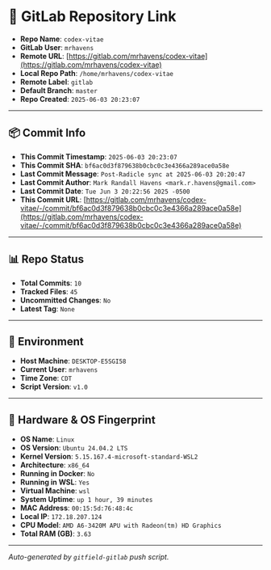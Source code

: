 # 🔗 GitLab Repository Link

- **Repo Name**: `codex-vitae`
- **GitLab User**: `mrhavens`
- **Remote URL**: [https://gitlab.com/mrhavens/codex-vitae](https://gitlab.com/mrhavens/codex-vitae)
- **Local Repo Path**: `/home/mrhavens/codex-vitae`
- **Remote Label**: `gitlab`
- **Default Branch**: `master`
- **Repo Created**: `2025-06-03 20:23:07`

---

## 📦 Commit Info

- **This Commit Timestamp**: `2025-06-03 20:23:07`
- **This Commit SHA**: `bf6ac0d3f879638b0cbc0c3e4366a289ace0a58e`
- **Last Commit Message**: `Post-Radicle sync at 2025-06-03 20:20:47`
- **Last Commit Author**: `Mark Randall Havens <mark.r.havens@gmail.com>`
- **Last Commit Date**: `Tue Jun 3 20:22:56 2025 -0500`
- **This Commit URL**: [https://gitlab.com/mrhavens/codex-vitae/-/commit/bf6ac0d3f879638b0cbc0c3e4366a289ace0a58e](https://gitlab.com/mrhavens/codex-vitae/-/commit/bf6ac0d3f879638b0cbc0c3e4366a289ace0a58e)

---

## 📊 Repo Status

- **Total Commits**: `10`
- **Tracked Files**: `45`
- **Uncommitted Changes**: `No`
- **Latest Tag**: `None`

---

## 🧽 Environment

- **Host Machine**: `DESKTOP-E5SGI58`
- **Current User**: `mrhavens`
- **Time Zone**: `CDT`
- **Script Version**: `v1.0`

---

## 🧬 Hardware & OS Fingerprint

- **OS Name**: `Linux`
- **OS Version**: `Ubuntu 24.04.2 LTS`
- **Kernel Version**: `5.15.167.4-microsoft-standard-WSL2`
- **Architecture**: `x86_64`
- **Running in Docker**: `No`
- **Running in WSL**: `Yes`
- **Virtual Machine**: `wsl`
- **System Uptime**: `up 1 hour, 39 minutes`
- **MAC Address**: `00:15:5d:76:48:4c`
- **Local IP**: `172.18.207.124`
- **CPU Model**: `AMD A6-3420M APU with Radeon(tm) HD Graphics`
- **Total RAM (GB)**: `3.63`

---

_Auto-generated by `gitfield-gitlab` push script._
